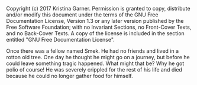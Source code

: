 Copyright (c)  2017  Kristina Garner.
Permission is granted to copy, distribute and/or modify this document
under the terms of the GNU Free Documentation License, Version 1.3
or any later version published by the Free Software Foundation;
with no Invariant Sections, no Front-Cover Texts, and no Back-Cover Texts.
A copy of the license is included in the section entitled "GNU
Free Documentation License".






















Once there was a fellow named Smek. He had no friends and lived in a rotton old tree. One day he thought he might go on a journey, but before he could leave something tragic happened. What might that be? Why he got polio of course! He was severely crippled for the rest of his life and died because he could no longer gather food for himself.

